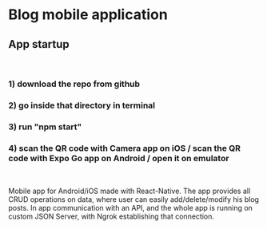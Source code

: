 # Blog mobile application

## App startup

<br />

### 1) download the repo from github 
### 2) go inside that directory in terminal 
### 3) run "npm start" 
### 4) scan the QR code with Camera app on iOS / scan the QR code with Expo Go app on Android / open it on emulator 

<br />

Mobile app for Android/iOS made with React-Native. The app provides all CRUD operations on data, where user can easily add/delete/modify his blog posts.
In app communication with an API, and the whole app is running on custom JSON Server, with Ngrok establishing that connection. 


